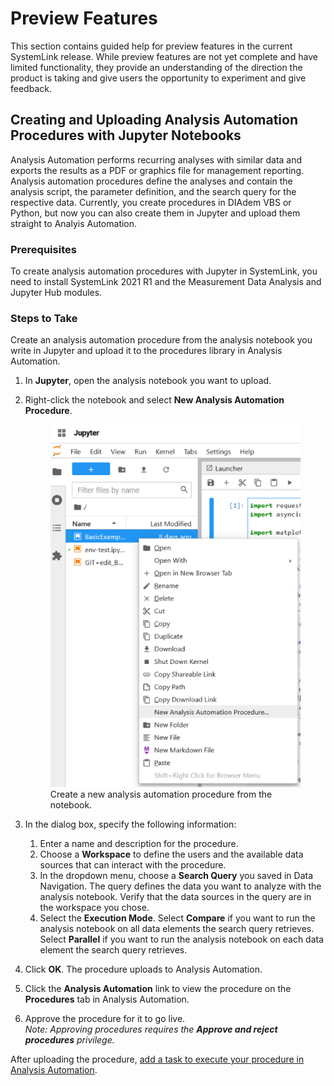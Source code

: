 # Preview Features

This section contains guided help for preview features in the current SystemLink release. While preview features are not yet complete and have limited functionality, they provide an understanding of the direction the product is taking and give users the opportunity to experiment and give feedback.

## Creating and Uploading Analysis Automation Procedures with Jupyter Notebooks

Analysis Automation performs recurring analyses with similar data and exports the results as a PDF or graphics file for management reporting. Analysis automation procedures define the analyses and contain the analysis script, the parameter definition, and the search query for the respective data. Currently, you create procedures in DIAdem VBS or Python, but now you can also create them in Jupyter and upload them straight to Analyis Automation.  

### Prerequisites

To create analysis automation procedures with Jupyter in SystemLink, you need to install SystemLink 2021 R1 and the Measurement Data Analysis and Jupyter Hub modules.

### Steps to Take

Create an analysis automation procedure from the analysis notebook you write in Jupyter and upload it to the procedures library in Analysis Automation.

1. In __Jupyter__, open the analysis notebook you want to upload.

2. Right-click the notebook and select __New Analysis Automation Procedure__.

   <figure>
     <img src="../../img/new_aa_procedure.png" width="500" />
     <figcaption>Create a new analysis automation procedure  from the notebook.</figcaption>
   </figure>

3. In the dialog box, specify the following information:
    1. Enter a name and description for the procedure.
    2. Choose a __Workspace__ to define the users and the available data sources that can interact with the procedure.
    3. In the dropdown menu, choose a __Search Query__ you saved in Data Navigation.
      The query defines the data you want to analyze with the analysis notebook. Verify that the data sources in the query are in the workspace you chose.
    4. Select the __Execution Mode__.
      Select __Compare__ if you want to run the analysis notebook on all data elements the search query retrieves.
      Select __Parallel__ if you want to run the analysis notebook on each data element the search query retrieves.
4. Click __OK__.
    The procedure uploads to Analysis Automation.
5. Click the __Analysis Automation__ link to view the procedure on the __Procedures__ tab in Analysis Automation.
6. Approve the procedure for it to go live.  
*Note: Approving procedures requires the __Approve and reject procedures__ privilege.*

After uploading the procedure, [add a task to execute your procedure in Analysis Automation](https://www.ni.com/r/slmanual/analysis/adding-editing-tasks-for-analysis-automation-procedures/).
